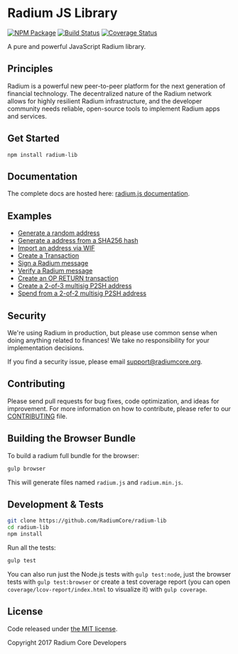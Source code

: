 Radium JS Library
=======

[![NPM Package](https://img.shields.io/npm/v/bitcore-lib.svg?style=flat-square)](https://www.npmjs.org/package/radium-lib)
[![Build Status](https://img.shields.io/travis/radium/radium-lib.svg?branch=master&style=flat-square)](https://travis-ci.org/radium/radium-lib)
[![Coverage Status](https://img.shields.io/coveralls/radium/radium-lib.svg?style=flat-square)](https://coveralls.io/r/radium/radium-lib)

A pure and powerful JavaScript Radium library.

## Principles

Radium is a powerful new peer-to-peer platform for the next generation of financial technology. The decentralized nature of the Radium network allows for highly resilient Radium infrastructure, and the developer community needs reliable, open-source tools to implement Radium apps and services.

## Get Started

```
npm install radium-lib
```

## Documentation

The complete docs are hosted here: [radium.js documentation](http://docs.radiumcore.org).

## Examples

* [Generate a random address](https://github.com/RadiumCore/radium-lib/blob/master/docs/examples.md#generate-a-random-address)
* [Generate a address from a SHA256 hash](https://github.com/RadiumCore/radium-lib/blob/master/docs/examples.md#generate-a-address-from-a-sha256-hash)
* [Import an address via WIF](https://github.com/RadiumCore/radium-lib/blob/master/docs/examples.md#import-an-address-via-wif)
* [Create a Transaction](https://github.com/RadiumCore/radium-lib/blob/master/docs/examples.md#create-a-transaction)
* [Sign a Radium message](https://github.com/RadiumCore/radium-lib/blob/master/docs/examples.md#sign-a-Radium-message)
* [Verify a Radium message](https://github.com/RadiumCore/radium-lib/blob/master/docs/examples.md#verify-a-Radium-message)
* [Create an OP RETURN transaction](https://github.com/RadiumCore/radium-lib/blob/master/docs/examples.md#create-an-op-return-transaction)
* [Create a 2-of-3 multisig P2SH address](https://github.com/RadiumCore/radium-lib/blob/master/docs/examples.md#create-a-2-of-3-multisig-p2sh-address)
* [Spend from a 2-of-2 multisig P2SH address](https://github.com/RadiumCore/radium-lib/blob/master/docs/examples.md#spend-from-a-2-of-2-multisig-p2sh-address)


## Security

We're using Radium in production, but please use common sense when doing anything related to finances! We take no responsibility for your implementation decisions.

If you find a security issue, please email support@radiumcore.org.

## Contributing

Please send pull requests for bug fixes, code optimization, and ideas for improvement. For more information on how to contribute, please refer to our [CONTRIBUTING](https://github.com/RadiumCore/radium-lib/blob/master/CONTRIBUTING.md) file.

## Building the Browser Bundle

To build a radium full bundle for the browser:

```sh
gulp browser
```

This will generate files named `radium.js` and `radium.min.js`.

## Development & Tests

```sh
git clone https://github.com/RadiumCore/radium-lib
cd radium-lib
npm install
```

Run all the tests:

```sh
gulp test
```

You can also run just the Node.js tests with `gulp test:node`, just the browser tests with `gulp test:browser`
or create a test coverage report (you can open `coverage/lcov-report/index.html` to visualize it) with `gulp coverage`.

## License

Code released under [the MIT license](https://github.com/RadiumCore/radium-lib/blob/master/LICENSE).

Copyright 2017 Radium Core Developers
